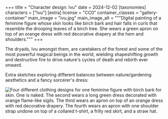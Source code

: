 +++
title = "Character design: Ivu"
date = 2024-12-02
[taxonomies]
characters = ["Ivu"]
[extra]
license = "CC0"
container_classes = "gallery-container"
main_image = "ivu.jpg"
main_image_alt = """Digital painting of a feminine figure whose skin looks like birch bark
and hair falls in curls that resemble the drooping leaves of a birch tree.
She wears a green apron on top of an orange dress with red decorative drapery at the hem and shoulders."""
+++

The dryads, Ivu amongst them, are caretakers of the forest
and some of the most powerful magical beings in the world,
wielding shapeshifting growth and destructive fire
to drive nature's cycles of death and rebirth ever onward.

Extra sketches exploring different balances between
nature/gardening aesthetics and a fancy sorcerer's dress:

<!-- more -->

![Four different clothing designs for one feminine figure with birch bark for skin.
One is naked. The second wears a long green dress decorated with orange flame-like sigils.
The third wears an apron on top of an orange dress with red decorative drapery.
The fourth wears an apron with one shoulder strap undone on top of a collared t-shirt,
a frilly red skirt, and a straw hat.](ivu_alts.jpg)
